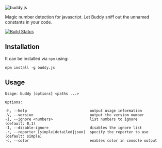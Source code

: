 ![buddy.js](http://danielstjules.com/buddyjs/logo.png)

Magic number detection for javascript. Let Buddy sniff out the unnamed constants
in your code.

[![Build Status](https://travis-ci.org/danielstjules/buddy.js.png)](https://travis-ci.org/danielstjules/buddy.js)

## Installation

It can be installed via `npm` using:

```
npm install -g buddy.js
```

## Usage

```
Usage: buddy [options] <paths ...>

Options:

-h, --help                             output usage information
-V, --version                          output the version number
-i, --ignore <numbers>                 list numbers to ignore (default: 0,1)
-I, --disable-ignore                   disables the ignore list
-r, --reporter [simple|detailed|json]  specify the reporter to use (default: simple)
-c, --color                            enables color in console output
```
